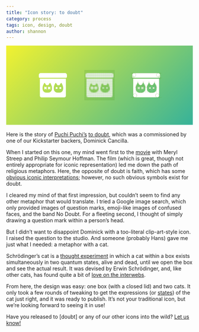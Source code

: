 ```yaml
---
title: "Icon story: to doubt"
category: process
tags: icon, design, doubt
author: shannon
---
```

![Puchi Puchi's to doubt](2015-04-29-icondoubt/main.png)

Here is the story of [Puchi Puchi’s](http://www.toicon.com/series/puchi-puchi) [to doubt](http://www.toicon.com/icons/puchi-puchi_doubt), which was a commissioned by one of our Kickstarter backers, Dominick Cancilla.

When I started on this one, my mind went first to the [movie](http://www.imdb.com/title/tt0918927/) with Meryl Streep and Philip Seymour Hoffman. The film (which is great, though not entirely appropriate for iconic representation) led me down the path of religious metaphors. Here, the opposite of doubt is faith, which has some [obvious iconic interpretations](http://www.toicon.com/icons/lines-and-angles_resurrect); however, no such obvious symbols exist for doubt.

I cleared my mind of that first impression, but couldn’t seem to find any other metaphor that would translate. I tried a Google image search, which only provided images of question marks, emoji-like images of confused faces, and the band No Doubt. For a fleeting second, I thought of simply drawing a question mark within a person’s head.

But I didn’t want to disappoint Dominick with a too-literal clip-art-style icon. I raised the question to the studio. And someone (probably Hans) gave me just what I needed: a metaphor with a cat.

Schrödinger’s cat is a [thought experiment](http://en.wikipedia.org/wiki/Schrödinger's_cat) in which a cat within a box exists simultaneously in two quantum states, alive and dead, until we open the box and see the actual result. It was devised by Erwin Schrödinger, and, like other cats, has found quite a bit of [love on the interwebs](http://theoatmeal.com/comics/cats_schrodinger).

From here, the design was easy: one box (with a closed lid) and two cats. It only took a few rounds of tweaking to get the expressions (or [states](http://en.wikipedia.org/wiki/Cat_state)) of the cat just right, and it was ready to publish. It’s not your traditional icon, but we’re looking forward to seeing it in use!

Have you released to [doubt] or any of our other icons into the wild? [Let us know!](mailto:collaborate@theartificial.nl)
